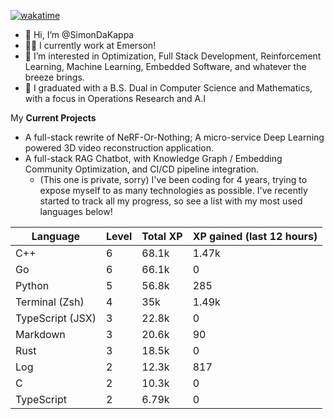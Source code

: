 
[![wakatime](https://wakatime.com/badge/user/50e6c678-94a9-4739-af51-360aeb113c51.svg)](https://wakatime.com/@50e6c678-94a9-4739-af51-360aeb113c51)

- 👋 Hi, I’m @SimonDaKappa
- 🧑‍💼 I currently work at Emerson!
- 👀 I’m interested in Optimization, Full Stack Development, Reinforcement Learning, Machine Learning, Embedded Software, and whatever the breeze brings.
- 🌱 I graduated with a B.S. Dual in Computer Science and Mathematics, with a focus in Operations Research and A.I

My **Current Projects** 
- A full-stack rewrite of NeRF-Or-Nothing; A micro-service Deep Learning powered 3D video reconstruction application.
- A full-stack RAG Chatbot, with Knowledge Graph / Embedding Community Optimization, and CI/CD pipeline integration.
  - (This one is private, sorry)
I've been coding for 4 years, trying to expose myself to as many technologies as possible. I've recently started to track all my progress, so see
a list with my most used languages below!

| Language | Level | Total XP | XP gained (last 12 hours) |
| --- | --- | --- | --- |
| C++ | 6 | 68.1k | 1.47k |
| Go | 6 | 66.1k | 0 |
| Python | 5 | 56.8k | 285 |
| Terminal (Zsh) | 4 | 35k | 1.49k |
| TypeScript (JSX) | 3 | 22.8k | 0 |
| Markdown | 3 | 20.6k | 90 |
| Rust | 3 | 18.5k | 0 |
| Log | 2 | 12.3k | 817 |
| C | 2 | 10.3k | 0 |
| TypeScript | 2 | 6.79k | 0 |